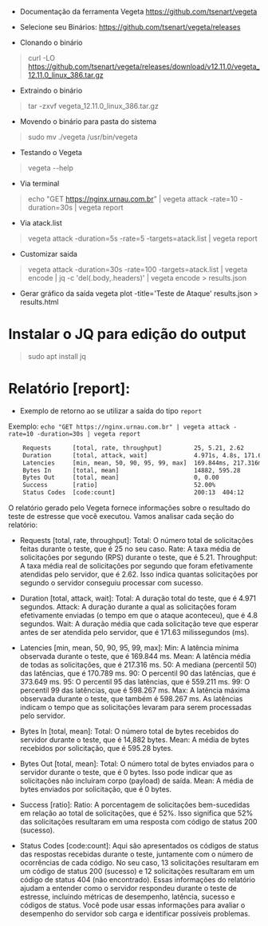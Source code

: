 - Documentação da ferramenta Vegeta
https://github.com/tsenart/vegeta

- Selecione seu Binários:
https://github.com/tsenart/vegeta/releases

- Clonando o binário
> curl -LO https://github.com/tsenart/vegeta/releases/download/v12.11.0/vegeta_12.11.0_linux_386.tar.gz

- Extraindo o binário
> tar -zxvf vegeta_12.11.0_linux_386.tar.gz

- Movendo o binário para pasta do sistema
> sudo mv ./vegeta /usr/bin/vegeta

- Testando o Vegeta
> vegeta --help

- Via terminal
> echo "GET https://nginx.urnau.com.br" | vegeta attack -rate=10 -duration=30s | vegeta report

- Via atack.list
> vegeta attack -duration=5s -rate=5 -targets=atack.list | vegeta report

- Customizar saida
> vegeta attack -duration=30s -rate=100 -targets=atack.list | vegeta encode | jq -c 'del(.body,.headers)' | vegeta encode > results.json

- Gerar gráfico da saída
vegeta plot -title='Teste de Ataque' results.json > results.html

# Instalar o JQ para edição do output
> sudo apt install jq


# Relatório [report]:
- Exemplo de retorno ao se utilizar a saída do tipo `report`

Exemplo: `echo "GET https://nginx.urnau.com.br" | vegeta attack -rate=10 -duration=30s | vegeta report`
```txt
    Requests      [total, rate, throughput]         25, 5.21, 2.62
    Duration      [total, attack, wait]             4.971s, 4.8s, 171.63ms
    Latencies     [min, mean, 50, 90, 95, 99, max]  169.844ms, 217.316ms, 170.789ms, 373.49ms, 559.211ms, 598.267ms, 598.267ms
    Bytes In      [total, mean]                     14882, 595.28
    Bytes Out     [total, mean]                     0, 0.00
    Success       [ratio]                           52.00%
    Status Codes  [code:count]                      200:13  404:12
```

O relatório gerado pelo Vegeta fornece informações sobre o resultado do teste de estresse que você executou. Vamos analisar cada seção do relatório:

- Requests [total, rate, throughput]:
Total: O número total de solicitações feitas durante o teste, que é 25 no seu caso.
Rate: A taxa média de solicitações por segundo (RPS) durante o teste, que é 5.21.
Throughput: A taxa média real de solicitações por segundo que foram efetivamente atendidas pelo servidor, que é 2.62. Isso indica quantas solicitações por segundo o servidor conseguiu processar com sucesso.

- Duration [total, attack, wait]:
Total: A duração total do teste, que é 4.971 segundos.
Attack: A duração durante a qual as solicitações foram efetivamente enviadas (o tempo em que o ataque aconteceu), que é 4.8 segundos.
Wait: A duração média que cada solicitação teve que esperar antes de ser atendida pelo servidor, que é 171.63 milissegundos (ms).

- Latencies [min, mean, 50, 90, 95, 99, max]:
Min: A latência mínima observada durante o teste, que é 169.844 ms.
Mean: A latência média de todas as solicitações, que é 217.316 ms.
50: A mediana (percentil 50) das latências, que é 170.789 ms.
90: O percentil 90 das latências, que é 373.649 ms.
95: O percentil 95 das latências, que é 559.211 ms.
99: O percentil 99 das latências, que é 598.267 ms.
Max: A latência máxima observada durante o teste, que também é 598.267 ms. As latências indicam o tempo que as solicitações levaram para serem processadas pelo servidor.

- Bytes In [total, mean]:
Total: O número total de bytes recebidos do servidor durante o teste, que é 14,882 bytes.
Mean: A média de bytes recebidos por solicitação, que é 595.28 bytes.

- Bytes Out [total, mean]:
Total: O número total de bytes enviados para o servidor durante o teste, que é 0 bytes. Isso pode indicar que as solicitações não incluíram corpo (payload) de saída.
Mean: A média de bytes enviados por solicitação, que é 0 bytes.

- Success [ratio]:
Ratio: A porcentagem de solicitações bem-sucedidas em relação ao total de solicitações, que é 52%. Isso significa que 52% das solicitações resultaram em uma resposta com código de status 200 (sucesso).

- Status Codes [code:count]:
Aqui são apresentados os códigos de status das respostas recebidas durante o teste, juntamente com o número de ocorrências de cada código. No seu caso, 13 solicitações resultaram em um código de status 200 (sucesso) e 12 solicitações resultaram em um código de status 404 (não encontrado).
Essas informações do relatório ajudam a entender como o servidor respondeu durante o teste de estresse, incluindo métricas de desempenho, latência, sucesso e códigos de status. Você pode usar essas informações para avaliar o desempenho do servidor sob carga e identificar possíveis problemas.